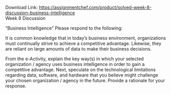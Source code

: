 Download Link: https://assignmentchef.com/product/solved-week-8-discussion-business-intelligence
<br>
Week 8 Discussion

“Business Intelligence”  Please respond to the following:

It is common knowledge that in today’s business environment, organizations must continually strive to achieve a competitive advantage. Likewise, they are reliant on large amounts of data to make their business decisions.

From the e-Activity, explain the key way(s) in which your selected organization / agency uses business intelligence in order to gain a competitive advantage. Next, speculate on the technological limitations regarding data, software, and hardware that you believe might challenge your chosen organization / agency in the future. Provide a rationale for your response.